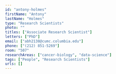 ```yaml
---
id: "antony-holmes"
firstName: "Antony"
lastName: "Holmes"
type: "Research Scientists"
photo: ""
titles: ["Associate Research Scientist"]
letters: ["PhD"]
email: ["abh2138@cumc.columbia.edu"]
phone: ["(212) 851-5269"]
room: "507"
researchAreas: ["cancer-biology", "data-science"]
tags: ["People", "Research Scientists"]
urls: []
---
```

